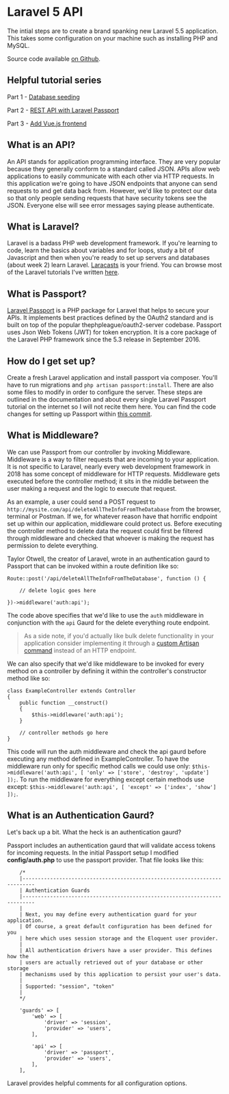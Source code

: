 Laravel 5 API
====

The intial steps are to create a brand spanking new Laravel 5.5 application. This takes some configuration on your machine such as installing PHP and MySQL. 

Source code available [on Github](https://github.com/connor11528/authenticated-api-with-laravel-5).

## Helpful tutorial series

Part 1 - [Database seeding](http://www.qcode.in/advance-interactive-database-seeding-in-laravel/)

Part 2 - [REST API with Laravel Passport](http://www.qcode.in/create-rest-api-authentication-using-laravel-passport/)

Part 3 - [Add Vue.js frontend](http://www.qcode.in/youtube-like-app-vue-js-laravel/)

## What is an API?

An API stands for application programming interface. They are very popular because they generally conform to a standard called JSON. APIs allow web applications to easily communicate with each other via HTTP requests. In this application we're going to have JSON endpoints that anyone can send requests to and get data back from. However, we'd like to protect our data so that only people sending requests that have security tokens see the JSON. Everyone else will see error messages saying please authenticate.

## What is Laravel?

Laravel is a badass PHP web development framework. If you're learning to code, learn the basics about variables and for loops, study a bit of Javascript and then when you're ready to set up servers and databases (about week 2) learn Laravel. [Laracasts](https://laracasts.com/) is your friend. You can browse most of the Laravel tutorials I've written [here](http://connorleech.info/categories/Laravel/).

## What is Passport?

[Laravel Passport](https://laravel.com/docs/5.5/passport) is a PHP package for Laravel that helps to secure your APIs. It implements best practices defined by the OAuth2 standard and is built on top of the popular thephpleague/oauth2-server codebase. Passport uses Json Web Tokens (JWT) for token encryption. It is a core package of the Laravel PHP framework since the 5.3 release in September 2016. 

## How do I get set up?

Create a fresh Laravel application and install passport via composer. You'll have to run migrations and `php artisan passport:install`. There are also some files to modify in order to configure the server. These steps are outlined in the documentation and about every single Laravel Passport tutorial on the internet so I will not recite them here. You can find the code changes for setting up Passport within [this commit](https://github.com/connor11528/authenticated-api-with-laravel-5/commit/ad6151eb71bdc99da88f7e96e8856c9fef2a35e0).

## What is Middleware? 

We can use Passport from our controller by invoking Middleware. Middleware is a way to filter requests that are incoming to your application. It is not specific to Laravel, nearly every web development framework in 2018 has some concept of middleware for HTTP requests. Middleware gets executed before the controller method; it sits in the middle between the user making a request and the logic to execute that request. 

As an example, a user could send a POST request to `http://mysite.com/api/deleteAllTheInfoFromTheDatabase` from the browser, terminal or Postman. If we, for whatever reason have that horrific endpoint set up within our application, middleware could protect us. Before executing the controller method to delete data the request could first be filtered through middleware and checked that whoever is making the request has permission to delete everything. 

Taylor Otwell, the creator of Laravel, wrote in an authentication gaurd to Passport that can be invoked within a route definition like so:

```
Route::post('/api/deleteAllTheInfoFromTheDatabase', function () {

    // delete logic goes here

})->middleware('auth:api');
```

The code above specifies that we'd like to use the `auth` middleware in conjunction with the `api` Gaurd for the delete everything route endpoint. 

> As a side note, if you'd actually like bulk delete functionality in your application consider implementing it through a [custom Artisan command](https://laravel.com/docs/5.5/artisan#writing-commands) instead of an HTTP endpoint.

We can also specify that we'd like middleware to be invoked for every method on a controller by defining it within the controller's constructor method like so:

```
class ExampleController extends Controller
{
	public function __construct()
	{
	    $this->middleware('auth:api');
	}

	// controller methods go here
}
```

This code will run the auth middleware and check the api gaurd before executing any method defined in ExampleController. To have the middleware run only for specific method calls we could use only: `$this->middleware('auth:api', [ 'only' => ['store', 'destroy', 'update'] ]);`. To run the middleware for everything except certain methods use except: `$this->middleware('auth:api', [ 'except' => ['index', 'show'] ]);`.  

## What is an Authentication Gaurd?

Let's back up a bit. What the heck is an authentication gaurd?

Passport includes an authentication gaurd that will validate access tokens for incoming requests. In the initial Passport setup I modified **config/auth.php** to use the passport provider. That file looks like this:

```
    /*
    |--------------------------------------------------------------------------
    | Authentication Guards
    |--------------------------------------------------------------------------
    |
    | Next, you may define every authentication guard for your application.
    | Of course, a great default configuration has been defined for you
    | here which uses session storage and the Eloquent user provider.
    |
    | All authentication drivers have a user provider. This defines how the
    | users are actually retrieved out of your database or other storage
    | mechanisms used by this application to persist your user's data.
    |
    | Supported: "session", "token"
    |
    */

    'guards' => [
        'web' => [
            'driver' => 'session',
            'provider' => 'users',
        ],

        'api' => [
            'driver' => 'passport',
            'provider' => 'users',
        ],
    ],
```

Laravel provides helpful comments for all configuration options.


